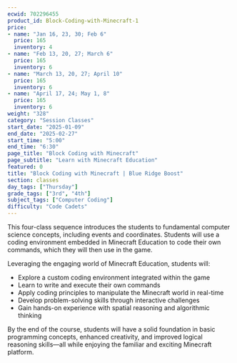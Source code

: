 ```yaml
---
ecwid: 702296455
product_id: Block-Coding-with-Minecraft-1
price:
- name: "Jan 16, 23, 30; Feb 6"
  price: 165
  inventory: 4
- name: "Feb 13, 20, 27; March 6"
  price: 165
  inventory: 6
- name: "March 13, 20, 27; April 10"
  price: 165
  inventory: 6
- name: "April 17, 24; May 1, 8"
  price: 165
  inventory: 6
weight: "328"
category: "Session Classes"
start_date: "2025-01-09"
end_date: "2025-02-27"
start_time: "5:00"
end_time: "6:30"
page_title: "Block Coding with Minecraft"
page_subtitle: "Learn with Minecraft Education"
featured: 0
title: "Block Coding with Minecraft | Blue Ridge Boost"
section: classes
day_tags: ["Thursday"]
grade_tags: ["3rd", "4th"]
subject_tags: ["Computer Coding"]
difficulty: "Code Cadets"
---
```

<p>This four-class sequence introduces the students to fundamental computer science concepts, including events and coordinates. Students will use a coding environment embedded in Minecraft Education to code their own commands, which they will then use in the game.</p><p>Leveraging the engaging world of Minecraft Education, students will:</p><ul>
        <li>Explore a custom coding environment integrated within the game</li>
        <li>Learn to write and execute their own commands</li>
        <li>Apply coding principles to manipulate the Minecraft world in real-time</li>
        <li>Develop problem-solving skills through interactive challenges</li>
        <li>Gain hands-on experience with spatial reasoning and algorithmic thinking</li>
    </ul><p>By the end of the course, students will have a solid foundation in basic programming concepts, enhanced creativity, and improved logical reasoning skills—all while enjoying the familiar and exciting Minecraft platform.</p>
